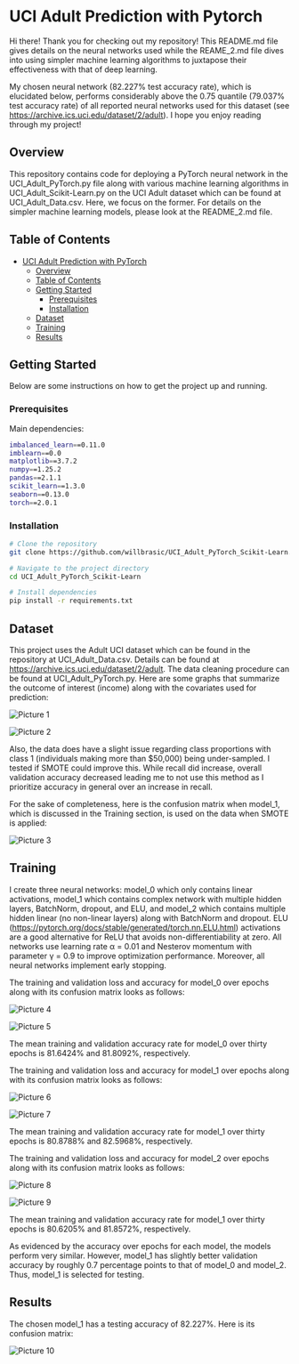 

# UCI Adult Prediction with Pytorch

Hi there! Thank you for checking out my repository! This README.md file gives
details on the neural networks used while the REAME_2.md file
dives into using simpler machine learning algorithms to juxtapose
their effectiveness with that of deep learning.

My chosen neural network (82.227% test accuracy rate), which is elucidated below,
performs considerably above the 0.75 quantile (79.037% test accuracy rate)
of all reported neural networks used for this dataset
(see https://archive.ics.uci.edu/dataset/2/adult).
I hope you enjoy reading through my project!

## Overview

This repository contains code for deploying a PyTorch neural network in the UCI_Adult_PyTorch.py file
along with various machine learning algorithms in UCI_Adult_Scikit-Learn.py on the UCI Adult dataset
which can be found at UCI_Adult_Data.csv. Here, we focus on the former. For details on
the simpler machine learning models, please look at the README_2.md file.

## Table of Contents

- [UCI Adult Prediction with PyTorch](#project-name)
  - [Overview](#overview)
  - [Table of Contents](#table-of-contents)
  - [Getting Started](#getting-started)
    - [Prerequisites](#prerequisites)
    - [Installation](#installation)
  - [Dataset](#dataset)
  - [Training](#training)
  - [Results](#results)

## Getting Started

Below are some instructions on how to get the project up and running.

### Prerequisites

Main dependencies:

```bash
imbalanced_learn==0.11.0
imblearn==0.0
matplotlib==3.7.2
numpy==1.25.2
pandas==2.1.1
scikit_learn==1.3.0
seaborn==0.13.0
torch==2.0.1
```

### Installation

```bash
# Clone the repository
git clone https://github.com/willbrasic/UCI_Adult_PyTorch_Scikit-Learn.git

# Navigate to the project directory
cd UCI_Adult_PyTorch_Scikit-Learn

# Install dependencies
pip install -r requirements.txt
```

## Dataset

This project uses the Adult UCI dataset which can be found in the repository at
UCI_Adult_Data.csv. Details can be found at https://archive.ics.uci.edu/dataset/2/adult.
The data cleaning procedure can be found at UCI_Adult_PyTorch.py. Here are some graphs
that summarize the outcome of interest (income) along with the covariates used
for prediction:

![Picture 1](https://github.com/willbrasic/UCI_Adult_PyTorch_sklearn/blob/main/UCI_Adult_Pictures/UCI_Adult_Data_Summary_1.png)

![Picture 2](https://github.com/willbrasic/UCI_Adult_PyTorch_sklearn/blob/main/UCI_Adult_Pictures/UCI_Adult_Data_Summary_2.png)

Also, the data does have a slight issue regarding class proportions with class 1
(individuals making more than $50,000) being under-sampled. I tested if SMOTE could
improve this. While recall did increase, overall validation accuracy decreased leading
me to not use this method as I prioritize accuracy in general over an increase in recall.

For the sake of completeness, here is the confusion matrix when model_1,
which is discussed in the Training section, is used on the data when SMOTE is applied:

![Picture 3](https://github.com/willbrasic/UCI_Adult_PyTorch_sklearn/blob/main/UCI_Adult_Pictures/UCI_Adult_Smote_Model_1_CM.png)

## Training

I create three neural networks: model_0 which only contains linear activations,
model_1 which contains complex network with multiple hidden layers, BatchNorm, dropout,
and ELU, and model_2 which contains multiple hidden linear (no non-linear layers)
along with BatchNorm and dropout. ELU
(https://pytorch.org/docs/stable/generated/torch.nn.ELU.html) activations
are a good alternative for ReLU that avoids non-differentiability at zero.
All networks use learning rate α = 0.01 and
Nesterov momentum with parameter γ = 0.9 to improve optimization performance.
Moreover, all neural networks implement early stopping.

The training and validation loss and accuracy for model_0
over epochs along with its confusion matrix looks as follows:

![Picture 4](https://github.com/willbrasic/UCI_Adult_PyTorch_sklearn/blob/main/UCI_Adult_Pictures/UCI_Adult_Train_Val_Model_0.png)

![Picture 5](https://github.com/willbrasic/UCI_Adult_PyTorch_sklearn/blob/main/UCI_Adult_Pictures/UCI_Adult_Model_0_CM.png)

The mean training and validation accuracy rate for model_0 over thirty epochs
is 81.6424% and 81.8092%, respectively.

The training and validation loss and accuracy for model_1
over epochs along with its confusion matrix looks as follows:

![Picture 6](https://github.com/willbrasic/UCI_Adult_PyTorch_sklearn/blob/main/UCI_Adult_Pictures/UCI_Adult_Train_Val_Model_1.png)

![Picture 7](https://github.com/willbrasic/UCI_Adult_PyTorch_sklearn/blob/main/UCI_Adult_Pictures/UCI_Adult_Model_1_CM.png)

The mean training and validation accuracy rate for model_1 over thirty epochs
is 80.8788% and 82.5968%, respectively.

The training and validation loss and accuracy for model_2
over epochs along with its confusion matrix looks as follows:

![Picture 8](https://github.com/willbrasic/UCI_Adult_PyTorch_sklearn/blob/main/UCI_Adult_Pictures/UCI_Adult_Train_Val_Model_2.png)

![Picture 9](https://github.com/willbrasic/UCI_Adult_PyTorch_sklearn/blob/main/UCI_Adult_Pictures/UCI_Adult_Model_2_CM.png)

The mean training and validation accuracy rate for model_1 over thirty epochs
is 80.6205% and 81.8572%, respectively.

As evidenced by the accuracy over epochs for each model, the models perform very similar.
However, model_1 has slightly better validation accuracy by roughly 0.7
percentage points to that of model_0 and model_2.
Thus, model_1 is selected for testing.


## Results

The chosen model_1 has a testing accuracy of 82.227%. Here is its confusion matrix:

![Picture 10](https://github.com/willbrasic/UCI_Adult_PyTorch_sklearn/blob/main/UCI_Adult_Pictures/UCI_Adult_Model_1_Test_CM.png)
